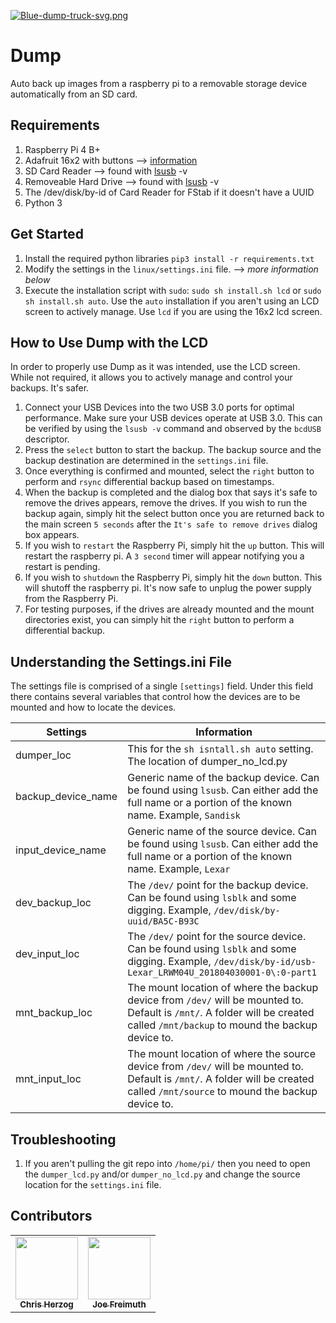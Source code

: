 [![Blue-dump-truck-svg.png](https://i.postimg.cc/9fzQ4LyN/Blue-dump-truck-svg.png)](https://postimg.cc/d7PYpmH8)

# Dump

Auto back up images from a raspberry pi to a removable storage device automatically from an SD card.

## Requirements
1. Raspberry Pi 4 B+  
2. Adafruit 16x2 with buttons --> [information](https://learn.adafruit.com/adafruit-16x2-character-lcd-plus-keypad-for-raspberry-pi)
3. SD Card Reader   --> found with [lsusb](https://linux.die.net/man/8/lsusb) -v
4. Removeable Hard Drive --> found with [lsusb](https://linux.die.net/man/8/lsusb) -v
5. The /dev/disk/by-id of Card Reader for FStab if it doesn't have a UUID
6. Python 3

## Get Started
1. Install the required python libraries `pip3 install -r requirements.txt`
2. Modify the settings in the `linux/settings.ini` file. --> *more information below*
3. Execute the installation script with `sudo`: `sudo sh install.sh lcd` or `sudo sh install.sh auto`. Use the `auto` installation if you aren't using an LCD screen to actively manage. Use `lcd` if you are using the 16x2 lcd screen.

## How to Use Dump with the LCD
In order to properly use Dump as it was intended, use the LCD screen. While not required, it allows you to actively manage and control your backups. It's safer. 

1. Connect your USB Devices into the two USB 3.0 ports for optimal performance. Make sure your USB devices operate at USB 3.0. This can be verified by using the `lsusb -v` command and observed by the `bcdUSB` descriptor.
2. Press the `select` button to start the backup. The backup source and the backup destination are determined in the `settings.ini` file.
3. Once everything is confirmed and mounted, select the `right` button to perform and `rsync` differential backup based on timestamps.
4. When the backup is completed and the dialog box that says it's safe to remove the drives appears, remove the drives. If you wish to run the backup again, simply hit the select button once you are returned back to the main screen `5 seconds` after the `It's safe to remove drives` dialog box appears. 
5. If you wish to `restart` the Raspberry Pi, simply hit the `up` button. This will restart the raspberry pi. A `3 second` timer will appear notifying you a restart is pending. 
6. If you wish to `shutdown` the Raspberry Pi, simply hit the `down` button. This will shutoff the raspberry pi. It's now safe to unplug the power supply from the Raspberry Pi.
7. For testing purposes, if the drives are already mounted and the mount directories exist, you can simply hit the `right` button to perform a differential backup. 

## Understanding the Settings.ini File

The settings file is comprised of a single `[settings]` field. Under this field there contains several variables that control how the devices are to be mounted and how to locate the devices. 

|Settings|  Information|
|--|--|
|dumper_loc| This for the `sh isntall.sh auto` setting. The location of dumper_no_lcd.py|
|backup_device_name| Generic name of the backup device. Can be found using `lsusb`. Can either add the full name or a portion of the known name. Example, `Sandisk`|
|input_device_name| Generic name of the source device. Can be found using `lsusb`. Can either add the full name or a portion of the known name. Example, `Lexar` |
| dev_backup_loc | The `/dev/` point for the backup device. Can be found using `lsblk` and some digging. Example, `/dev/disk/by-uuid/BA5C-B93C` |
| dev_input_loc | The `/dev/` point for the source device. Can be found using `lsblk` and some digging. Example, `/dev/disk/by-id/usb-Lexar_LRWM04U_201804030001-0\:0-part1` |
| mnt_backup_loc | The mount location of where the backup device from `/dev/` will be mounted to. Default is `/mnt/`. A folder will be created called `/mnt/backup` to mound the backup device to. |
| mnt_input_loc | The mount location of where the source device from `/dev/` will be mounted to. Default is `/mnt/`. A folder will be created called `/mnt/source` to mound the backup device to. |

## Troubleshooting

1. If you aren't pulling the git repo into `/home/pi/` then you need to open the `dumper_lcd.py` and/or `dumper_no_lcd.py` and change the source location for the `settings.ini` file. 


## Contributors

<table>
  <tr>
    <td align="center"><a href="https://github.com/schnipdip"><img src="https://avatars1.githubusercontent.com/u/23109762?s=460&u=1ab3d6ad58d06fcc1e4775c1afb501dbebf8d58f&v=4" width="100px;" alt=""/><br /><sub><b>Chris Herzog</b></sub></a><br /></td>
    <td align="center"><a href="https://github.com/j-freimuth"><img src="https://avatars1.githubusercontent.com/u/47719233?s=460&v=4" width="100px;" alt=""/><br /><sub><b>Joe Freimuth</b></sub></a><br /></td>
  </tr>
</table>
